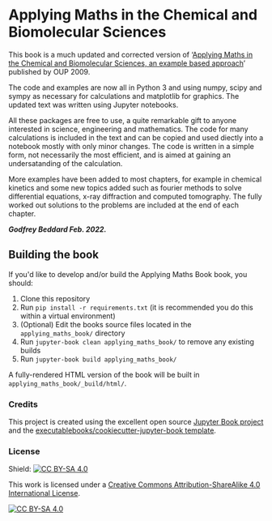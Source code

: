 # Applying Maths in the Chemical and Biomolecular Sciences

This book is a much updated and corrected version of &lsquo;[Applying Maths in the Chemical and Biomolecular Sciences, an example based approach](https://www.amazon.co.uk/Applying-Maths-Chemical-Biomolecular-Sciences/dp/0199230919)&rsquo; published by OUP 2009. 

The code and examples are now all in Python 3 and using numpy, scipy and sympy as necessary for calculations and matplotlib for graphics. The updated text was written using Jupyter notebooks. 

All these packages are free to use, a quite remarkable gift to anyone interested in science, engineering and mathematics. The code for many calculations is included in the text and can be copied and used diectly into a notebook mostly with only minor changes. The code is written in a simple form, not necessarily the most efficient, and is aimed at gaining an undersatanding of the calculation.

More examples have been added to most chapters, for example in chemical kinetics and some new topics added such as fourier methods to solve differential equations, x-ray diffraction and computed tomography. The fully worked out solutions to the problems are included at the end of each chapter.

***Godfrey Beddard Feb. 2022.***



## Building the book

If you'd like to develop and/or build the Applying Maths Book book, you should:

1. Clone this repository
2. Run `pip install -r requirements.txt` (it is recommended you do this within a virtual environment)
3. (Optional) Edit the books source files located in the `applying_maths_book/` directory
4. Run `jupyter-book clean applying_maths_book/` to remove any existing builds
5. Run `jupyter-book build applying_maths_book/`

A fully-rendered HTML version of the book will be built in `applying_maths_book/_build/html/`.

### Credits

This project is created using the excellent open source [Jupyter Book project](https://jupyterbook.org/) and the [executablebooks/cookiecutter-jupyter-book template](https://github.com/executablebooks/cookiecutter-jupyter-book).

### License

Shield: [![CC BY-SA 4.0][cc-by-sa-shield]][cc-by-sa]

This work is licensed under a
[Creative Commons Attribution-ShareAlike 4.0 International License][cc-by-sa].

[![CC BY-SA 4.0][cc-by-sa-image]][cc-by-sa]

[cc-by-sa]: http://creativecommons.org/licenses/by-sa/4.0/
[cc-by-sa-image]: https://licensebuttons.net/l/by-sa/4.0/88x31.png
[cc-by-sa-shield]: https://img.shields.io/badge/License-CC%20BY--SA%204.0-lightgrey.svg

